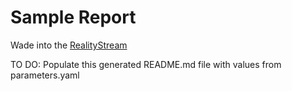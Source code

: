 # Sample Report

Wade into the [RealityStream](/realitystream/)

TO DO: Populate this generated README.md file with values from parameters.yaml